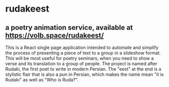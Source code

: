# rudakeest
## a poetry animation service, available at https://volb.space/rudakeest/

This is a React single page application intended to automate and simplify the process of presenting a piece of text to a group in a slideshow format. This will be most useful for poetry seminars, when you need to show a verse and its translation to a group of people. The project is named after Rudaki, the first poet to write in modern Persian. The "eest" at the end is a stylistic flair that is also a pun in Persian, which makes the name mean "it is Rudaki" as well as "Who is Ruda?".
